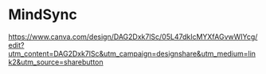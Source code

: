 # MindSync

https://www.canva.com/design/DAG2Dxk7lSc/05L47dkIcMYXfAGvwWIYcg/edit?utm_content=DAG2Dxk7lSc&utm_campaign=designshare&utm_medium=link2&utm_source=sharebutton
